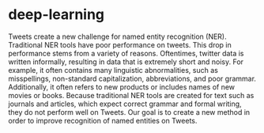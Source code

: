 # deep-learning

Tweets create a new challenge for named entity recognition (NER). Traditional NER tools have poor performance on tweets. This drop in performance stems from a variety of reasons. Oftentimes, twitter data is written informally, resulting in data that is extremely short and noisy. For example, it often contains many linguistic abnormalities, such as misspellings, non-standard capitalization, abbreviations, and poor grammar. Additionally, it often refers to new products or includes names of new movies or books. Because traditional NER tools are created for text such as journals and articles, which expect correct grammar and formal writing, they do not perform well on Tweets. Our goal is to create a new method in order to improve recognition of named entities on Tweets.
